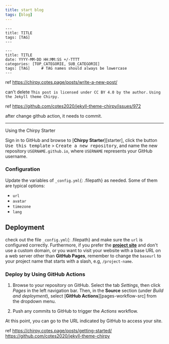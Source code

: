 ```yaml
---
title: start blog
tags: [blog]     
---
```


```
---
title: TITLE
tags: [TAG]
---
```

```
---
title: TITLE
date: YYYY-MM-DD HH:MM:SS +/-TTTT
categories: [TOP_CATEGORIE, SUB_CATEGORIE]
tags: [TAG]     # TAG names should always be lowercase
---
```

ref https://chirpy.cotes.page/posts/write-a-new-post/

can't delete `This post is licensed under CC BY 4.0 by the author.`
`Using the Jekyll theme Chirpy.`

ref https://github.com/cotes2020/jekyll-theme-chirpy/issues/972

after change github action, it needs to commit.

---

Using the Chirpy Starter

Sign in to GitHub and browse to [**Chirpy Starter**][starter], click the button <kbd>Use this template</kbd> > <kbd>Create a new repository</kbd>, and name the new repository `USERNAME.github.io`, where `USERNAME` represents your GitHub username.

### Configuration

Update the variables of `_config.yml`{: .filepath} as needed. Some of them are typical options:

- `url`
- `avatar`
- `timezone`
- `lang`

## Deployment
check out the file `_config.yml`{: .filepath} and make sure the `url` is configured correctly. Furthermore, if you prefer the [**project site**](https://help.github.com/en/github/working-with-github-pages/about-github-pages#types-of-github-pages-sites) and don't use a custom domain, or you want to visit your website with a base URL on a web server other than **GitHub Pages**, remember to change the `baseurl` to your project name that starts with a slash, e.g, `/project-name`.

### Deploy by Using GitHub Actions

1. Browse to your repository on GitHub. Select the tab _Settings_, then click _Pages_ in the left navigation bar. Then, in the **Source** section (under _Build and deployment_), select [**GitHub Actions**][pages-workflow-src] from the dropdown menu.

2. Push any commits to GitHub to trigger the _Actions_ workflow.

At this point, you can go to the URL indicated by GitHub to access your site.

ref
https://chirpy.cotes.page/posts/getting-started/
https://github.com/cotes2020/jekyll-theme-chirpy
